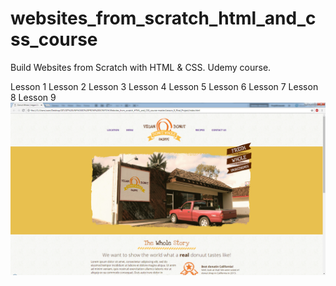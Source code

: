 # websites_from_scratch_html_and_css_course
Build Websites from Scratch with HTML &amp; CSS. Udemy course.

Lesson 1
Lesson 2
Lesson 3
Lesson 4
Lesson 5
Lesson 6
Lesson 7
Lesson 8
Lesson 9
![screenshot of project from lesson 9](img_final_scrn/lesson_9_final.jpg)

